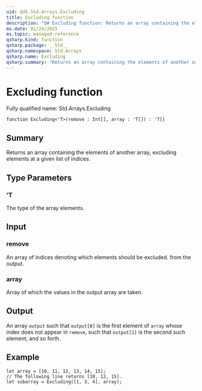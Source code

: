 ```yaml
---
uid: Qdk.Std.Arrays.Excluding
title: Excluding function
description: "Q# Excluding function: Returns an array containing the elements of another array, excluding elements at a given list of indices."
ms.date: 01/24/2025
ms.topic: managed-reference
qsharp.kind: function
qsharp.package: __Std__
qsharp.namespace: Std.Arrays
qsharp.name: Excluding
qsharp.summary: "Returns an array containing the elements of another array, excluding elements at a given list of indices."
---
```


# Excluding function

Fully qualified name: Std.Arrays.Excluding

```qsharp
function Excluding<'T>(remove : Int[], array : 'T[]) : 'T[]
```

## Summary
Returns an array containing the elements of another array,
excluding elements at a given list of indices.

## Type Parameters
### 'T
The type of the array elements.

## Input
### remove
An array of indices denoting which elements should be excluded.
from the output.
### array
Array of which the values in the output array are taken.

## Output
An array `output` such that `output[0]` is the first element
of `array` whose index does not appear in `remove`,
such that `output[1]` is the second such element, and so
forth.

## Example
```qsharp
let array = [10, 11, 12, 13, 14, 15];
// The following line returns [10, 12, 15].
let subarray = Excluding([1, 3, 4], array);
```

